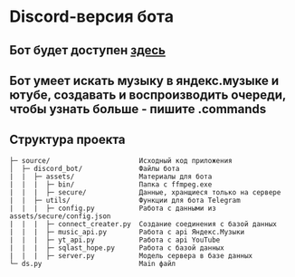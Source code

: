 # Discord-версия бота
## Бот будет доступен [здесь](https://discord.com/api/oauth2/authorize?client_id=1072969774285471814&permissions=8&scope=bot)
## Бот умеет искать музыку в яндекс.музыке и ютубе, создавать и воспроизводить очереди, чтобы узнать больше - пишите .commands

## Структура проекта

    ├─ source/                      Исходный код приложения
    │  ├─ discord_bot/              Файлы бота
    |  |  ├─ assets/                Материалы для бота
    |  |  |  ├─ bin/                Папка с ffmpeg.exe
    |  |  |  ├─ secure/             Данные, хранщиеся только на сервере
    |  |  ├─ utils/                 Функции для бота Telegram
    |  |  |  ├─ config.py           Работа с данными из assets/secure/config.json
    |  |  |  ├─ connect_creater.py  Создание соединения с базой данных
    |  |  |  ├─ music_api.py        Работа с api Яндекс.Музыки
    |  |  |  ├─ yt_api.py           Работа с api YouTube
    |  |  |  ├─ sqlast_hope.py      Работа с базой данных
    |  |  |  ├─ server.py           Модель сервера в базе данных
    └─ ds.py                        Main файл
